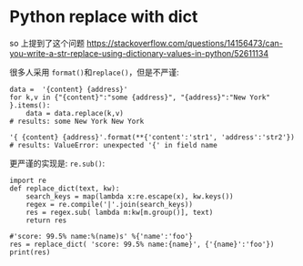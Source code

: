 # Python replace with dict
so 上提到了这个问题
https://stackoverflow.com/questions/14156473/can-you-write-a-str-replace-using-dictionary-values-in-python/52611134

很多人采用 `format()`和`replace()`，但是不严谨:

    data =  '{content} {address}'
    for k,v in {"{content}":"some {address}", "{address}":"New York" }.items():
        data = data.replace(k,v)
    # results: some New York New York
    
    '{ {content} {address}'.format(**{'content':'str1', 'address':'str2'})
    # results: ValueError: unexpected '{' in field name

更严谨的实现是: `re.sub()`:

    import re
    def replace_dict(text, kw):
        search_keys = map(lambda x:re.escape(x), kw.keys())
        regex = re.compile('|'.join(search_keys))
        res = regex.sub( lambda m:kw[m.group()], text)
        return res
    
    #'score: 99.5% name:%(name)s' %{'name':'foo'}
    res = replace_dict( 'score: 99.5% name:{name}', {'{name}':'foo'})
    print(res)